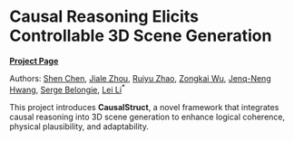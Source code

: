 # Causal Reasoning Elicits Controllable 3D Scene Generation

[**Project Page**](https://causalstruct.github.io/)

Authors: [Shen Chen](https://scholar.google.com/citations?user=IbztFUkAAAAJ&hl=zh-CN), [Jiale Zhou](https://scholar.google.com/citations?hl=zh-CN&view_op=list_works&gmla=AJsN-F5yGRJxWWcHNRcFDqNfhHQ3QOduf8VZZhrsHCD4jrqBtny5WX5iE2gOKA0CNuEKyxiSIXvI_r7BXW6CI7OXcy0KKNDHDkaOyYowEUuNJl9FvX9DcGQ&user=caYfi18AAAAJ), [Ruiyu Zhao](https://orcid.org/0000-0001-7209-8041), [Zongkai Wu](https://scholar.google.com/citations?user=xevH6nEAAAAJ&hl=zh-CN), [Jenq-Neng Hwang](https://scholar.google.com/citations?user=b365J6kAAAAJ&hl=en&oi=ao), [Serge Belongie](https://scholar.google.com/citations?user=chD5XxkAAAAJ&hl=en), [Lei Li](https://scholar.google.com/citations?user=DOyVxx0AAAAJ&)<sup>*</sup> 

[//]: # (<sup>1</sup>East China University of Science and Technology &emsp;<sup>2</sup>Huawei Inc. &emsp; <sup>3</sup>School of CS, HUST &emsp; )

[//]: # ()
[//]: # ( <sup>*</sup>Corresponding author. )



This project introduces **CausalStruct**, a novel framework that integrates causal reasoning into 3D scene generation to enhance logical coherence, physical plausibility, and adaptability.

